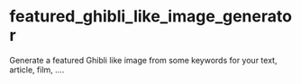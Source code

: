 # featured_ghibli_like_image_generator
Generate a featured Ghibli like image from some keywords for your text, article, film, ....
